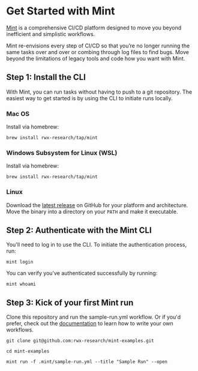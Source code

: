 # Get Started with Mint

[Mint](https://rwx.com/mint) is a comprehensive CI/CD platform designed to move you beyond inefficient and simplistic workflows.

Mint re-envisions every step of CI/CD so that you’re no longer running the same tasks over and over or combing through log files to find bugs.
Move beyond the limitations of legacy tools and code how you want with Mint.

## Step 1: Install the CLI

With Mint, you can run tasks without having to push to a git repository.
The easiest way to get started is by using the CLI to initiate runs locally.

### Mac OS

Install via homebrew:

```
brew install rwx-research/tap/mint
```

### Windows Subsystem for Linux (WSL)

Install via homebrew:

```
brew install rwx-research/tap/mint
```

### Linux

Download the [latest release](https://github.com/rwx-research/mint-cli/releases) on GitHub for your platform and architecture.
Move the binary into a directory on your `PATH` and make it executable.

## Step 2: Authenticate with the Mint CLI

You'll need to log in to use the CLI. To initiate the authentication process, run:

```
mint login
```

You can verify you've authenticated successfully by running:

```
mint whoami
```

## Step 3: Kick of your first Mint run

Clone this repository and run the sample-run.yml workflow. Or if you'd prefer, check out the [documentation](https://www.rwx.com/docs/mint/guides/ci) to learn how to write your own workflows.

```
git clone git@github.com:rwx-research/mint-examples.git
```
```
cd mint-examples
```
```
mint run -f .mint/sample-run.yml --title "Sample Run" --open    
```
